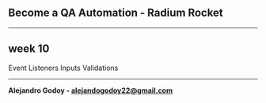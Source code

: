## Become a QA Automation - Radium Rocket

---

## week 10 

Event Listeners
Inputs Validations

---

**Alejandro Godoy - alejandogodoy22@gmail.com**